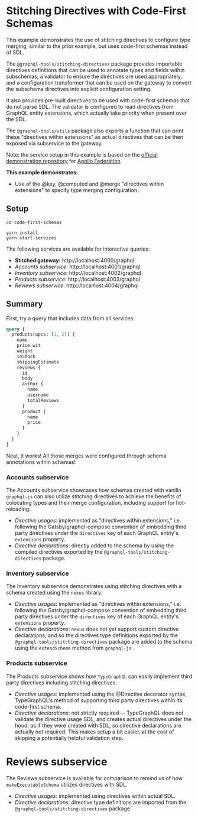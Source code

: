 # Stitching Directives with Code-First Schemas

This example demonstrates the use of stitching directives to configure type merging, similar to the prior example, but uses code-first schemas instead of SDL.

The `@graphql-tools/stitching-directives` package provides importable directives definitions that can be used to annotate types and fields within subschemas, a validator to ensure the directives are used appropriately, and a configuration transformer that can be used on the gateway to convert the subschema directives into explicit configuration setting.

It also provides pre-built directives to be used with code-first schemas that do not parse SDL. The validator is configured to read directives from GraphQL entity extensions, which actually take priority when present over the SDL.

The `@graphql-tools/utils` package also exports a function that can print these "directives within extensions" as actual directives that can be then exposed via subservice to the gateway.

Note: the service setup in this example is based on the [official demonstration repository](https://github.com/apollographql/federation-demo) for
[Apollo Federation](https://www.apollographql.com/docs/federation/).

**This example demonstrates:**

- Use of the @key, @computed and @merge "directives within extensions" to specify type merging configuration.

## Setup

```shell
cd code-first-schemas

yarn install
yarn start-services
```

The following services are available for interactive queries:

- **Stitched gateway:** http://localhost:4000/graphql
- _Accounts subservice_: http://localhost:4001/graphql
- _Inventory subservice_: http://localhost:4002/graphql
- _Products subservice_: http://localhost:4003/graphql
- _Reviews subservice_: http://localhost:4004/graphql

## Summary

First, try a query that includes data from all services:

```graphql
query {
  products(upcs: [1, 2]) {
    name
    price wit
    weight
    inStock
    shippingEstimate
    reviews {
      id
      body
      author {
        name
        username
        totalReviews
      }
      product {
        name
        price
      }
    }
  }
}
```

Neat, it works! All those merges were configured through schema annotations within schemas!

### Accounts subservice

The Accounts subservice showcases how schemas created with vanilla `graphql-js` can also utilize stitching directives to achieve the benefits of colocating types and their merge configuration, including support for hot-reloading:

- _Directive usages_: implemented as "directives within extensions," i.e. following the Gatsby/graphql-compose convention of embedding third party directives under the `directives` key of each GraphQL entity's `extensions` property.
- _Directive declarations_: directly added to the schema by using the compiled directives exported by the `@graphql-tools/stitching-directives` package.  

### Inventory subservice

The Inventory subservice demonstrates using stitching directives with a schema created using the `nexus` library:

- _Directive usages_: implemented as "directives within extensions," i.e. following the Gatsby/graphql-compose convention of embedding third party directives under the `directives` key of each GraphQL entity's `extensions` property.
- _Directive declarations_: `nexus` does not yet support custom directive declarations, and so the directives type definitions exported by the `@graphql-tools/stitching-directives` package are added to the schema using the `extendSchema` method from `graphql-js` .  

### Products subservice

The Products subservice shows how `TypeGraphQL` can easily implement third party directives including stitching directives.

- _Directive usages_: implemented using the @Directive decorator syntax, TypeGraphQL's method of supporting third party directives within its code-first schema.
- _Directive declarations_: not strictly required -- TypeGraphQL does not validate the directive usage SDL, and creates actual directives under the hood, as if they were created with SDL, so directive declarations are actually not required. This makes setup a bit easier, at the cost of skipping a potentially helpful validation step.

# Reviews subservice
The Reviews subservice is available for comparison to remind us of how `makeExecutableSchema` utilizes directives with SDL.

- _Directive usages_: implemented using directives within actual SDL.
- _Directive declarations_: directive type definitions are imported from the `@graphql-tools/stitching-directives` package.
